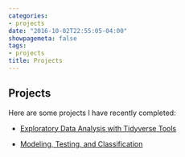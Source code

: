```yaml
---
categories:
- projects
date: "2016-10-02T22:55:05-04:00"
showpagemeta: false
tags:
- projects
title: Projects
---
```


## Projects 

Here are some projects I have recently completed:

- [Exploratory Data Analysis with Tidyverse Tools](/anproject1/)

- [Modeling, Testing, and Classification](/anproject2/)